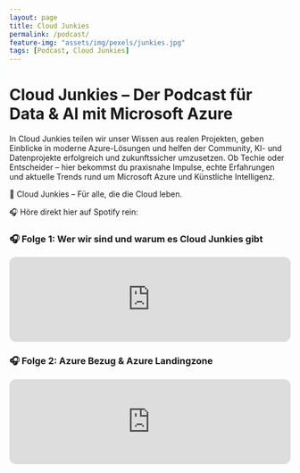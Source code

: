 ```yaml
---
layout: page
title: Cloud Junkies
permalink: /podcast/
feature-img: "assets/img/pexels/junkies.jpg"
tags: [Podcast, Cloud Junkies]
---
```



# Cloud Junkies – Der Podcast für Data & AI mit Microsoft Azure

In Cloud Junkies teilen wir unser Wissen aus realen Projekten, geben Einblicke in moderne Azure-Lösungen und helfen der Community, KI- und Datenprojekte erfolgreich und zukunftssicher umzusetzen.
Ob Techie oder Entscheider – hier bekommst du praxisnahe Impulse, echte Erfahrungen und aktuelle Trends rund um Microsoft Azure und Künstliche Intelligenz.

🚀 Cloud Junkies – Für alle, die die Cloud leben.

🎧 Höre direkt hier auf Spotify rein:<br>

<!-- 🎧 Folge 1: Wer wir sind und warum es Cloud Junkies gibt -->
<h3>🎧 Folge 1: Wer wir sind und warum es Cloud Junkies gibt</h3>
<iframe 
  style="border-radius:12px" 
  src="https://open.spotify.com/embed/episode/1e7RWSNbvY19nTN4lIteXi?utm_source=generator" 
  width="100%" 
  height="152" 
  frameborder="0" 
  allowfullscreen="" 
  allow="autoplay; clipboard-write; encrypted-media; fullscreen; picture-in-picture" 
  loading="lazy">
</iframe>

<!-- 🎧 Folge 2: Azure Bezug & Azure Landingzone -->
<h3>🎧 Folge 2: Azure Bezug & Azure Landingzone</h3>
<iframe 
  style="border-radius:12px" 
  src="https://open.spotify.com/embed/episode/1VYwc5HJ8zsIBJ1wv7R8bk?utm_source=generator" 
  width="100%" 
  height="152" 
  frameborder="0" 
  allowfullscreen="" 
  allow="autoplay; clipboard-write; encrypted-media; fullscreen; picture-in-picture" 
  loading="lazy">
</iframe>



<br><br>
